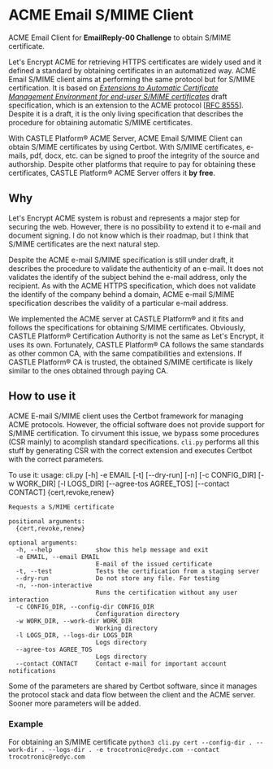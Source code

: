 # ACME Email S/MIME Client
ACME Email Client for **EmailReply-00 Challenge** to obtain S/MIME certificate.

Let's Encrypt ACME for retrieving HTTPS certificates are widely used and it defined a standard by obtaining certificates in an automatized way. ACME Email S/MIME client aims at performing the same protocol but for S/MIME certification. It is based on *[Extensions to Automatic Certificate Management Environment for end-user S/MIME certificates](https://tools.ietf.org/html/draft-ietf-acme-email-smime "Extensions to Automatic Certificate Management Environment for end-user S/MIME certificates")* draft specification, which is an extension to the ACME protocol [[RFC 8555](https://tools.ietf.org/html/rfc8555 "RFC 8555")]. Despite it is a draft, it is the only living specification that describes the procedure for obtaining automatic S/MIME certificates.

With CASTLE Platform® ACME Server, ACME Email S/MIME Client can obtain S/MIME certificates by using Certbot. With S/MIME certificates, e-mails, pdf, docx, etc. can be signed to proof the integrity of the source and authorship. Despite other platforms that require to pay for obtaining these certificates, CASTLE Platform® ACME Server offers it **by free**.

## Why
Let's Encrypt ACME system is robust and represents a major step for securing the web. However, there is no possibility to extend it to e-mail and document signing. I do not know which is their roadmap, but I think that S/MIME certificates are the next natural step.

Despite the ACME e-mail S/MIME specification is still under draft, it describes the procedure to validate the authenticity of an e-mail. It does not validates the identify of the subject behind the e-mail address, only the recipient. As with the ACME HTTPS specification, which does not validate the identify of the company behind a domain, ACME e-mail S/MIME specification describes the validity of a particular e-mail address.

We implemented the ACME server at CASTLE Platform® and it fits and follows the specifications for obtaining S/MIME certificates. Obviously, CASTLE Platform® Certification Authority is not the same as Let's Encrypt, it uses its own. Fortunately, CASTLE Platform® CA follows the same standards as other common CA, with the same compatibilities and extensions. If CASTLE Platform® CA is trusted, the obtained S/MIME certificate is likely similar to the ones obtained through paying CA.

## How to use it
ACME E-mail S/MIME client uses the Certbot framework for managing ACME protocols. However, the official software does not provide support for S/MIME certification. To cirvument this issue, we bypass some procedures (CSR mainly) to acomplish standard specifications. `cli.py` performs all this stuff by generating CSR with the correct extension and executes Certbot with the correct parameters.

To use it:
    usage: cli.py [-h] -e EMAIL [-t] [--dry-run] [-n] [-c CONFIG_DIR] [-w WORK_DIR] [-l LOGS_DIR] [--agree-tos AGREE_TOS] [--contact CONTACT] {cert,revoke,renew}
    
    Requests a S/MIME certificate
    
    positional arguments:
      {cert,revoke,renew}
    
    optional arguments:
      -h, --help            show this help message and exit
      -e EMAIL, --email EMAIL
                            E-mail of the issued certificate
      -t, --test            Tests the certification from a staging server
      --dry-run             Do not store any file. For testing
      -n, --non-interactive
                            Runs the certification without any user interaction
      -c CONFIG_DIR, --config-dir CONFIG_DIR
                            Configuration directory
      -w WORK_DIR, --work-dir WORK_DIR
                            Working directory
      -l LOGS_DIR, --logs-dir LOGS_DIR
                            Logs directory
      --agree-tos AGREE_TOS
                            Logs directory
      --contact CONTACT     Contact e-mail for important account notifications
	  
Some of the parameters are shared by Certbot software, since it manages the protocol stack and data flow between the client and the ACME server. Sooner more parameters will be added.

### Example
For obtaining an S/MIME certificate
`python3 cli.py cert --config-dir . --work-dir . --logs-dir . -e trocotronic@redyc.com --contact trocotronic@redyc.com`

